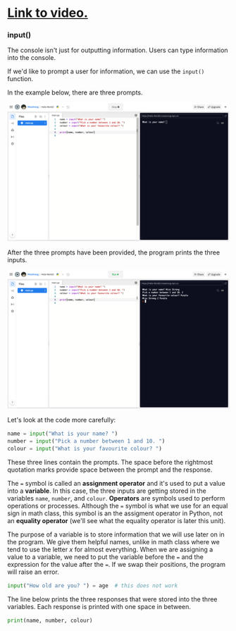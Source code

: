# [Link to video.](https://www.youtube.com/watch?v=AISdZAu5BoU&list=PLVD25niNi0Bkf2psAf7PzB1SV068XyNPo&index=4)

### input()

The console isn't just for outputting information. Users can type information into the console.

If we'd like to prompt a user for information, we can use the `input()` function. 

In the example below, there are three prompts.

![](https://raw.githubusercontent.com/MissStrong/ICS3UE_Semester_2_2020-2021/main/Images/Input_Example_1.png)


After the three prompts have been provided, the program prints the three inputs.

![](https://raw.githubusercontent.com/MissStrong/ICS3UE_Semester_2_2020-2021/main/Images/Input_Example_2.png)

Let's look at the code more carefully:

```python
name = input("What is your name? ")
number = input("Pick a number between 1 and 10. ")
colour = input("What is your favourite colour? ")
```

These three lines contain the prompts. The space before the rightmost quotation marks provide space between the prompt and the response.

The `=` symbol is called an **assignment operator** and it's used to put a value into a **variable**. In this case, the three inputs are getting stored in the variables `name`, `number`, and `colour`. **Operators** are symbols used to perform operations or processes. Although the `=` symbol is what we use for an equal sign in math class, this symbol is an the assigment operator in Python, not an **equality operator** (we'll see what the equality operator is later this unit).

The purpose of a variable is to store information that we will use later on in the program. We give them helpful names, unlike in math class where we tend to use the letter *x* for almost everything. When we are assigning a value to a variable, we need to put the variable before the `=` and the expression for the value after the `=`. If we swap their positions, the program will raise an error.

```python
input("How old are you? ") = age  # this does not work
```

The line below prints the three responses that were stored into the three variables. Each response is printed with one space in between.

``` python
print(name, number, colour)
```
